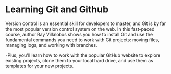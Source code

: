 # Learning Git and Github

Version control is an essential skill for developers to master, and Git is by far the most popular version control system on the web. In this fast-paced course, author Ray Villalobos shows you how to install Git and use the fundamental commands you need to work with Git projects: moving files, managing logs, and working with branches.
 
-Plus, you'll learn how to work with the popular GitHub website to explore existing projects, clone them to your local hard drive, and use them as templates for your new projects.
